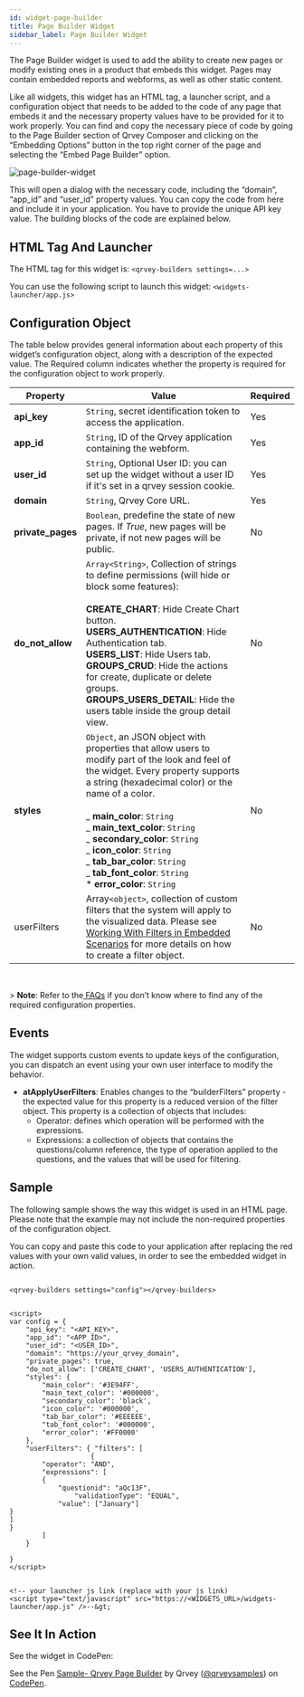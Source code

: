 ```yaml
---
id: widget-page-builder
title: Page Builder Widget
sidebar_label: Page Builder Widget
---
```

<div style={{textAlign: "justify"}}>

The Page Builder widget is used to add the ability to create new pages or modify existing ones in a product that embeds this widget.  Pages may contain embedded reports and webforms, as well as other static content.

Like all widgets, this widget has an HTML tag, a launcher script, and a configuration object that needs to be added to the code of any page that embeds it and the necessary property values have to be provided for it to work properly. You can find and copy the necessary piece of code by going to the Page Builder section of Qrvey Composer and clicking on the “Embedding Options” button in the top right corner of the page and selecting the “Embed Page Builder” option.

![page-builder-widget](https://s3.amazonaws.com/cdn.qrvey.com/documentation_assets/embedding/widgets/page-builder-wi.png#thumbnail)

This will open a dialog with the necessary code, including the “domain”, “app_id” and “user_id” property values. You can copy the code from here and include it in your application. You have to provide the unique API key value.
The building blocks of the code are explained below.

## HTML Tag And Launcher

The HTML tag for this widget is:
`<qrvey-builders settings=...>`

You can use the following script to launch this widget:
`<widgets-launcher/app.js>`

## Configuration Object

The table below provides general information about each property of this widget’s configuration object, along with a description of the expected value. The Required column indicates whether the property is required for the configuration object to work properly.

| **Property**      | **Value**                                                                                                                                                                                                                                                                                                                                                                                                                                                                                  | **Required** |
| ----------------- | ------------------------------------------------------------------------------------------------------------------------------------------------------------------------------------------------------------------------------------------------------------------------------------------------------------------------------------------------------------------------------------------------------------------------------------------------------------------------------------------ | ------------ |
| **api_key**       | `String`, secret identification token to access the application.                                                                                                                                                                                                                                                                                                                                                                                                                    | Yes          |
| **app_id**        | `String`, ID of the Qrvey application containing the webform.                                                                                                                                                                                                                                                                                                                                                                                                                       | Yes          |
| **user_id**       | `String`, Optional User ID: you can set up the widget without a user ID if it's set in a qrvey session cookie.                                                                                                                                                                                                                                                                                                                                                                      | Yes          |
| **domain**        | `String`, Qrvey Core URL.                                                                                                                                                                                                                                                                                                                                                                                                                                                           | Yes          |
| **private_pages** | `Boolean`, predefine the state of new pages. If _True_, new pages will be private, if not new pages will be public.                                                                                                                                                                                                                                                                                                                                                                 | No           |
| **do_not_allow**  | `Array<String>`, Collection of strings to define permissions (will hide or block some features): <br /><br />**CREATE_CHART**: Hide Create Chart button.<br />**USERS_AUTHENTICATION**: Hide Authentication tab.<br />**USERS_LIST**: Hide Users tab.<br />**GROUPS_CRUD**: Hide the actions for create, duplicate or delete groups.<br />**GROUPS_USERS_DETAIL**: Hide the users table inside the group detail view.                                                                           | No           |
| **styles**        | `Object`, an JSON object with properties that allow users to modify part of the look and feel of the widget. Every property supports a string (hexadecimal color) or the name of a color.<br /><br />_ **main_color**: `String`<br />_ **main_text_color**: `String`<br />_ **secondary_color**: `String`<br />_ **icon_color**: `String`<br />_ **tab_bar_color**: `String`<br />_ **tab_font_color**: `String`<br />\* **error_color**: `String` | No           |
| userFilters       | Array`<object>`, collection of custom filters that the system will apply to the visualized data. Please see <a href="/docs/embedding/widgets/filters-embedded-scenarios/">Working With Filters in Embedded Scenarios</a> for more details on how to create a filter object.                                                                                                                                                                                                                  | No           |

<br />

&gt; **Note**: Refer to the<a href="/docs/faqs/faqs-intro/"> FAQs</a> if you don’t know where to find any of the required configuration properties. 

## Events

The widget supports custom events to update keys of the configuration, you can dispatch an event using your own user interface to modify the behavior.

-   **atApplyUserFilters**: Enables changes to the “builderFilters” property - the expected value for this property is a reduced version of the filter object. This property is a collection of objects that includes:
    -   Operator: defines which operation will be performed with the expressions.
    -   Expressions: a collection of objects that contains the questions/column reference, the type of operation applied to the questions, and the values that will be used for filtering.

## Sample

The following sample shows the way this widget is used in an HTML page. Please note that the example may not include the non-required properties of the configuration object. 

You can copy and paste this code to your application after replacing the red values with your own valid values, in order to see the embedded widget in action.

```

<qrvey-builders settings="config"></qrvey-builders>

```

```

<script>
var config = {
    "api_key": "<API_KEY>",
    "app_id": "<APP_ID>",
    "user_id": "<USER_ID>",
    "domain": "https://your_qrvey_domain",
    "private_pages": true,
    "do_not_allow": ['CREATE_CHART', 'USERS_AUTHENTICATION'],
    "styles": {
        "main_color": '#3E94FF',
        "main_text_color": '#000000',
        "secondary_color": 'black',
        "icon_color": '#000000',
        "tab_bar_color": '#EEEEEE',
        "tab_font_color": '#000000',
        "error_color": '#FF0000'
    },
    "userFilters": { "filters": [
    				{
		"operator": "AND",
		"expressions": [
		{
			"questionid": "aQc13F",
      			"validationType": "EQUAL",
			"value": ["January"]
}
]
}          
 	   	]
 	}

}
</script>

```

```

<!-- your launcher js link (replace with your js link) 
<script type="text/javascript" src="https://<WIDGETS_URL>/widgets-launcher/app.js" />--&gt;

```

## See It In Action

See the widget in CodePen:

<p className="codepen" data-height="838" data-theme-id="34531" data-default-tab="result" data-user="qrveysamples" data-slug-hash="5bd38e7cb821debf789eea5fda042145" style={{height: "300px", boxSizing: "border-box", display: "flex", alignItems: "center", justifyContent: "center", border: "2px solid", margin: "1em 0", padding: "1em"}} data-pen-title="Sample- Qrvey Page Builder">
  <span>See the Pen <a href="https://codepen.io/qrveysamples/pen/5bd38e7cb821debf789eea5fda042145">
  Sample- Qrvey Page Builder</a> by Qrvey (<a href="https://codepen.io/qrveysamples">@qrveysamples</a>)
  on <a href="https://codepen.io">CodePen</a>.</span>
</p>
<script async={true} src="https://cpwebassets.codepen.io/assets/embed/ei.js" />
</div>